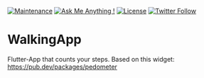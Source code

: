 [![Maintenance](https://img.shields.io/badge/Maintained%3F-yes-brightgreen.svg)](https://github.com/matthiaszarzecki/WalkingApp/graphs/commit-activity) [![Ask Me Anything !](https://img.shields.io/badge/Ask%20me-anything-1abc9c.svg)](http://www.matthiaszarzecki.com) [![License](https://img.shields.io/badge/License-CC-blue.svg)](https://en.wikipedia.org/wiki/Creative_Commons_license) [![Twitter Follow](https://img.shields.io/twitter/follow/icarustyler.svg?style=social&label=Follow)](https://twitter.com/IcarusTyler)

# WalkingApp
Flutter-App that counts your steps. Based on this widget: https://pub.dev/packages/pedometer
